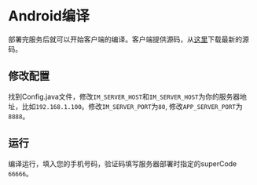 # Android编译
部署完服务后就可以开始客户端的编译。客户端提供源码，从[这里](https://github.com/wildfirechat/android-chat)下载最新的源码。

## 修改配置
找到Config.java文件，修改```IM_SERVER_HOST```和```IM_SERVER_HOST```为你的服务器地址，比如```192.168.1.100```。修改```IM_SERVER_PORT```为```80```, 修改```APP_SERVER_PORT```为```8888```。

## 运行
编译运行，填入您的手机号码，验证码填写服务器部署时指定的superCode ```66666```。
